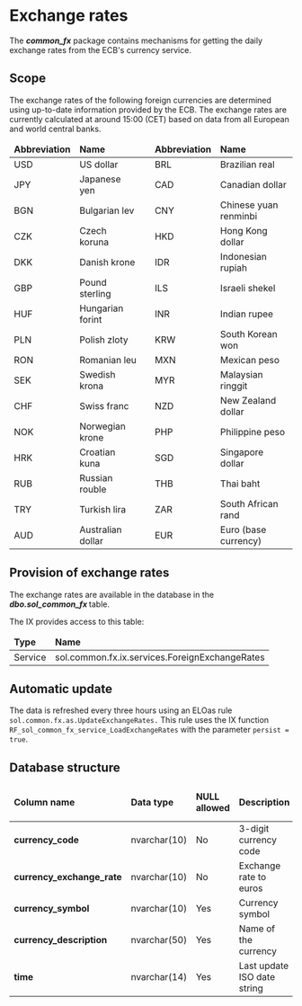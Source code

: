 <h1>Exchange rates</h1>
<p>The <span
style='font-weight:bold;font-style:italic'>common_fx</span> package contains mechanisms for getting the daily exchange rates from the ECB's currency service.</p>
<h2>Scope</h2>
<p>The exchange rates of the following foreign currencies are determined using up-to-date information provided by the ECB. The exchange rates are currently calculated at around 15:00 (CET) based on data from all European and world central banks.</p>
<table><thead><tr><td><span
style='font-weight:bold'>Abbreviation</span></td><td><span
style='font-weight:bold'>Name</span></td><td></td><td><span
style='font-weight:bold'>Abbreviation</span></td><td><span
style='font-weight:bold'>Name</span></td></tr></thead><tbody><tr><td>USD</td><td>US dollar</td><td></td><td>BRL</td><td>Brazilian real</td></tr><tr><td>JPY</td><td>Japanese yen</td><td></td><td>CAD</td><td>Canadian dollar</td></tr><tr><td>BGN</td><td>Bulgarian lev</td><td></td><td>CNY</td><td>Chinese yuan renminbi</td></tr><tr><td>CZK</td><td>Czech koruna</td><td></td><td>HKD</td><td>Hong Kong dollar</td></tr><tr><td>DKK</td><td>Danish krone</td><td></td><td>IDR</td><td>Indonesian rupiah</td></tr><tr><td>GBP</td><td>Pound sterling</td><td></td><td>ILS</td><td>Israeli shekel</td></tr><tr><td>HUF</td><td>Hungarian forint</td><td></td><td>INR</td><td>Indian rupee</td></tr><tr><td>PLN</td><td>Polish zloty</td><td></td><td>KRW</td><td>South Korean won</td></tr><tr><td>RON</td><td>Romanian leu</td><td></td><td>MXN</td><td>Mexican peso</td></tr><tr><td>SEK</td><td>Swedish krona</td><td></td><td>MYR</td><td>Malaysian ringgit</td></tr><tr><td>CHF</td><td>Swiss franc</td><td></td><td>NZD</td><td>New Zealand dollar</td></tr><tr><td>NOK</td><td>Norwegian krone</td><td></td><td>PHP</td><td>Philippine peso</td></tr><tr><td>HRK</td><td>Croatian kuna</td><td></td><td>SGD</td><td>Singapore dollar</td></tr><tr><td>RUB</td><td>Russian rouble</td><td></td><td>THB</td><td>Thai baht</td></tr><tr><td>TRY</td><td>Turkish lira</td><td></td><td>ZAR</td><td>South African rand</td></tr><tr><td>AUD</td><td>Australian dollar</td><td></td><td>EUR</td><td>Euro (base currency)</td></tr></tbody></table>

<h2>Provision of exchange rates</h2>
<p>The exchange rates are available in the database in the <span
style='font-weight:bold;font-style:italic'>dbo.sol_common_fx </span>table.</p>
<p>The IX provides access to this table:</p>
<table><thead><tr><td><span
style='font-weight:bold'>Type</span></td><td><span
style='font-weight:bold'>Name</span></td></tr></thead><tbody><tr><td>Service</td><td>sol.common.fx.ix.services.ForeignExchangeRates</td></tr></tbody></table>

<h2>Automatic update</h2>
<p>The data is refreshed every three hours using an ELOas rule <code>sol.common.fx.as.UpdateExchangeRates.</code>
This rule uses the IX function <code>RF_sol_common_fx_service_LoadExchangeRates</code> with the parameter <code>persist = true</code>.</p>
<h2>Database structure</h2>
<table><thead><tr><td><span
style='font-weight:bold'>Column name</span></td><td><span
style='font-weight:bold'>Data type</span></td><td><span
style='font-weight:bold'>NULL allowed</span></td><td><span
style='font-weight:bold'>Description</span></td><td><span
style='font-weight:bold'>Update by ELOas</span></td></tr></thead><tbody><tr><td><span
style='font-weight:bold'>currency_code</span></td><td>nvarchar(10)</td><td>No</td><td>3-digit currency code</td><td>No</td></tr><tr><td><span
style='font-weight:bold'>currency_exchange_rate</span></td><td>nvarchar(10)</td><td>No</td><td>Exchange rate to euros</td><td>Yes</td></tr><tr><td><span
style='font-weight:bold'>currency_symbol</span></td><td>nvarchar(10)</td><td>Yes</td><td>Currency symbol</td><td>Yes</td></tr><tr><td><span
style='font-weight:bold'>currency_description</span></td><td>nvarchar(50)</td><td>Yes</td><td>Name of the currency</td><td>No</td></tr><tr><td><span
style='font-weight:bold'>time</span></td><td>nvarchar(14)</td><td>Yes</td><td>Last update ISO date string</td><td>Yes</td></tr></tbody></table>

